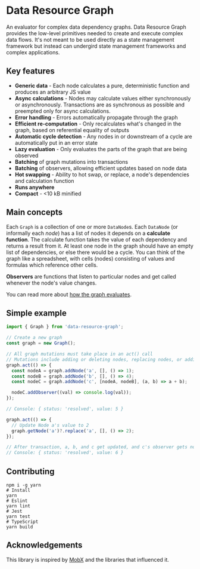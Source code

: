 # Data Resource Graph

An evaluator for complex data dependency graphs. Data Resource Graph provides the low-level primitives needed to create and execute complex data flows. It's not meant to be used directly as a state management framework but instead can undergird state management frameworks and complex applications.

## Key features

- **Generic data** - Each node calculates a pure, deterministic function and produces an arbitrary JS value
- **Async calculations** - Nodes may calculate values either synchronously or asynchronously. Transactions are as synchronous as possible and preempted only for async calculations.
- **Error handling** - Errors automatically propagate through the graph
- **Efficient re-computation** - Only recalculates what's changed in the graph, based on referential equality of outputs
- **Automatic cycle detection** - Any nodes in or downstream of a cycle are automatically put in an error state
- **Lazy evaluation** - Only evaluates the parts of the graph that are being observed
- **Batching** of graph mutations into transactions
- **Batching** of observers, allowing efficient updates based on node data
- **Hot swapping** - Ability to hot swap, or replace, a node's dependencies and calculation function
- **Runs anywhere**
- **Compact** - <10 kB minified

## Main concepts

Each `Graph` is a collection of one or more `DataNode`s. Each `DataNode` (or informally each _node_) has a list of nodes it depends on a **calculate function**. The calculate function takes the value of each dependency and returns a result from it. At least one node in the graph should have an empty list of dependencies, or else there would be a cycle. You can think of the graph like a spreadsheet, with cells (nodes) consisting of values and formulas which reference other cells.

**Observers** are functions that listen to particular nodes and get called whenever the node's value changes.

You can read more about [how the graph evaluates](./docs/Evaluation.md).

## Simple example

```ts
import { Graph } from 'data-resource-graph';

// Create a new graph
const graph = new Graph();

// All graph mutations must take place in an act() call
// Mutations include adding or deleting nodes, replacing nodes, or adding observers
graph.act(() => {
  const nodeA = graph.addNode('a', [], () => 1);
  const nodeB = graph.addNode('b', [], () => 4);
  const nodeC = graph.addNode('c', [nodeA, nodeB], (a, b) => a + b);

  nodeC.addObserver((val) => console.log(val));
});

// Console: { status: 'resolved', value: 5 }

graph.act(() => {
  // Update Node a's value to 2
  graph.getNode('a')?.replace('a', [], () => 2);
});

// After transaction, a, b, and c get updated, and c's observer gets notified of c's new value
// Console: { status: 'resolved', value: 6 }
```

## Contributing

```
npm i -g yarn
# Install
yarn
# Eslint
yarn lint
# Jest
yarn test
# TypeScript
yarn build
```

## Acknowledgements

This library is inspired by [MobX](https://mobx.js.org/) and the libraries that influenced it.
